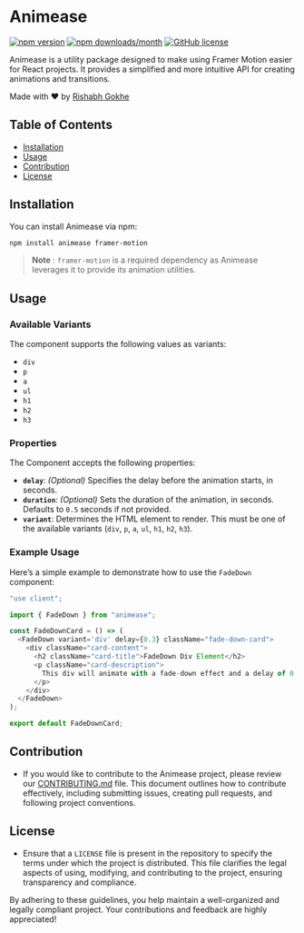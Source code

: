 # Animease

[![npm version](https://img.shields.io/npm/v/animease)](https://www.npmjs.com/package/animease)
[![npm downloads/month](https://img.shields.io/npm/dm/animease)](https://www.npmjs.com/package/animease)
[![GitHub license](https://img.shields.io/badge/license-MIT-blue.svg)](https://github.com/animease/LICENSE)

Animease is a utility package designed to make using Framer Motion easier for React projects. It provides a simplified and more intuitive API for creating animations and transitions.

Made with ❤️ by [Rishabh Gokhe](https://github.com/rishabhgokhe)

## Table of Contents

- [Installation](#installation)
- [Usage](#usage)
- [Contribution](#contribution)
- [License](#license)

## Installation

You can install Animease via npm:

```sh
npm install animease framer-motion
```
>**Note** : `framer-motion` is a required dependency as Animease leverages it to provide its animation utilities.

## Usage

### Available Variants

The component supports the following values as variants:

- `div`
- `p`
- `a`
- `ul`
- `h1`
- `h2`
- `h3`

### Properties

The Component accepts the following properties:

- **`delay`**: *(Optional)* Specifies the delay before the animation starts, in seconds.
- **`duration`**: *(Optional)* Sets the duration of the animation, in seconds. Defaults to `0.5` seconds if not provided.
- **`variant`**: Determines the HTML element to render. This must be one of the available variants (`div`, `p`, `a`, `ul`, `h1`, `h2`, `h3`).

### Example Usage

Here’s a simple example to demonstrate how to use the `FadeDown` component:

```typescript
"use client";

import { FadeDown } from "animease";

const FadeDownCard = () => (
  <FadeDown variant='div' delay={0.3} className="fade-down-card">
    <div className="card-content">
      <h2 className="card-title">FadeDown Div Element</h2>
      <p className="card-description">
        This div will animate with a fade-down effect and a delay of 0.3 seconds.
      </p>
    </div>
  </FadeDown>
);

export default FadeDownCard;
```

## Contribution

- If you would like to contribute to the Animease project, please review our [CONTRIBUTING.md](CONTRIBUTING.md) file. This document outlines how to contribute effectively, including submitting issues, creating pull requests, and following project conventions.

## License

- Ensure that a `LICENSE` file is present in the repository to specify the terms under which the project is distributed. This file clarifies the legal aspects of using, modifying, and contributing to the project, ensuring transparency and compliance.

By adhering to these guidelines, you help maintain a well-organized and legally compliant project. Your contributions and feedback are highly appreciated!